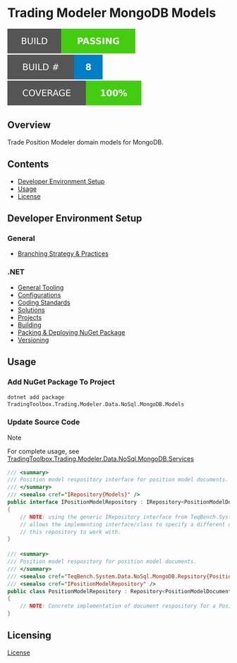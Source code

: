 # Trading Modeler MongoDB Models

![Build Status Badge](.badges/build-status.svg) ![Build Number Badge](.badges/build-number.svg) ![Coverage](.badges/code-coverage.svg)

## Overview

Trade Position Modeler domain models for MongoDB.

## Contents
- [Developer Environment Setup](#Developer+Environment+Setup)
- [Usage](#Usage)
- [License](#License)

## Developer Environment Setup

### General
- [Branching Strategy & Practices](https://github.com/teqbench/teqbench.docs/wiki/Branching-Strategy)

### .NET
- [General Tooling](https://github.com/teqbench/teqbench.docs/wiki/.NET-General-Tooling)
- [Configurations](https://github.com/teqbench/teqbench.docs/wiki/.NET-Configuration-Standards)
- [Coding Standards](https://github.com/teqbench/teqbench.docs/wiki/.NET-Coding-Standards)
- [Solutions](https://github.com/teqbench/teqbench.docs/wiki/.NET-Solutions)
- [Projects](https://github.com/teqbench/teqbench.docs/wiki/.NET-Projects)
- [Building](https://github.com/teqbench/teqbench.docs/wiki/.NET-Build-Process)
- [Packing & Deploying NuGet Package](#)
- [Versioning](https://github.com/teqbench/teqbench.docs/wiki/.NET-Versioning-Standards)

## Usage

### Add NuGet Package To Project

```
dotnet add package TradingToolbox.Trading.Modeler.Data.NoSql.MongoDB.Models
```

### Update Source Code

> [!NOTE]
> For complete usage, see [TradingToolbox.Trading.Modeler.Data.NoSql.MongoDB.Services](https://github.com/teqbench/tradingtoolbox.trading.modeler.data.nosql.mongodb.services)

```csharp
/// <summary>
/// Position model respository interface for position model documents.
/// </summary>
/// <seealso cref="IRepository{Models}" />
public interface IPositionModelRepository : IRepository<PositionModelDocument>
{
    // NOTE: using the generic IRepository interface from TeqBench.System.Data.NoSql.MongoDB.Repsitory
    // allows the implementing interface/class to specify a different data type for the underlying document
    // this repository to work with.
}

/// <summary>
/// Position model respository for position model documents.
/// </summary>
/// <seealso cref="TeqBench.System.Data.NoSql.MongoDB.Repsitory{PositionModelDocument}" />
/// <seealso cref="IPositionModelRepository" />
public class PositionModelRepository : Repository<PositionModelDocument>, IPositionModelRepository
{
    // NOTE: Concrete implementation of document respository for a PositionModelDocument.
}
```

## Licensing

[License](https://github.com/teqbench/teqbench.docs/wiki/License)
